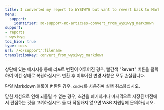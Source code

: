 ```yaml
---
title: I converted my report to WYSIWYG but want to revert back to Markdown
menu:
  support:
    identifier: ko-support-kb-articles-convert_from_wysiwyg_markdown
support:
- reports
- wysiwyg
toc_hide: true
type: docs
url: /ko/support/:filename
translationKey: convert_from_wysiwyg_markdown
---
```

상단에 있는 메시지를 통해 리포트 변환이 이루어진 경우, 빨간색 "Revert" 버튼을 클릭하여 이전 상태로 복원하십시오. 변환 후 이루어진 변경 사항은 모두 손실됩니다.

단일 Markdown 블록이 변환된 경우, `cmd+z`를 사용하여 실행 취소하십시오.

닫힌 세션으로 인해 되돌릴 수 없는 경우, 초안을 폐기하거나 마지막으로 저장된 버전에서 편집하는 것을 고려하십시오. 둘 다 작동하지 않으면 W&B 지원팀에 문의하십시오.
